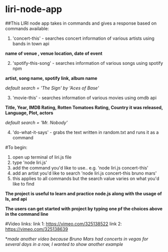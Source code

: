 # liri-node-app

##This LIRI node app takes in commands and gives a response based on commands available:


1. 'concert-this' - searches concert information of various artists using bands in town api
 
 **name of venue , venue location, date of event**

2. 'spotify-this-song' - searches information of various songs using spotify npm 

**artist, song name, spotify link, album name**

*default search = 'The Sign' by 'Aces of Base'*

3. 'movie-this' - searches information of various movies using omdb api

**Title, Year, IMDB Rating, Rotten Tomatoes Rating, Country it was released, Language, Plot, actors**

*default search = 'Mr. Nobody'*

4. 'do-what-it-says' - grabs the text written in random.txt and runs it as a command

#To begin: 
1. open up terminal of liri.js file 
2. type 'node liri.js' 
3. add the command you'd like to use.. e.g. 'node liri.js concert-this' 
4. add an artist you'd like to search 'node liri.js concert-this bruno mars'
5. this applies to all commands but the search value varies on what you'd like to find

**The project is useful to learn and practice node.js along with the usage of ls, and api**

**The users can get started with project by typing one pf the choices above in the command line**

#Video links: 
link 1: https://vimeo.com/325138522 
link 2: https://vimeo.com/325138639

**made another video because Bruno Mars had concerts in vegas for several days in a row, I wanted to show another example*